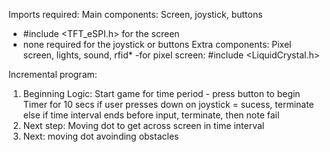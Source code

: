 Imports required:
  Main components: Screen, joystick, buttons
  - #include <TFT_eSPI.h> for the screen
  - none required for the joystick or buttons
  Extra components: Pixel screen, lights, sound, rfid*
  -for pixel screen: #include <LiquidCrystal.h>

Incremental program:
1. Beginning Logic:
  Start game for time period - press button to begin
  Timer for 10 secs
  if user presses down on joystick = sucess, terminate
  else if time interval ends before input, terminate, then note fail
2. Next step:
  Moving dot to get across screen in time interval
3. Next:
  moving dot avoinding obstacles
  


